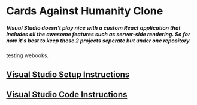 # Cards Against Humanity Clone

##### Visual Studio doesn't play nice with a custom React application that includes all the awesome features such as server-side rendering. So for now it's best to keep these 2 projects seperate but under one repository.

testing webooks.


## [Visual Studio Setup Instructions](https://github.com/LostAtlas/Cafoe/wiki/Visual-Studio-Setup)


## [Visual Studio Code Instructions](https://github.com/LostAtlas/Cafoe/wiki/VS-Code-Setup)
